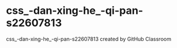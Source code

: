 # css_-dan-xing-he_-qi-pan-s22607813
css_-dan-xing-he_-qi-pan-s22607813 created by GitHub Classroom
